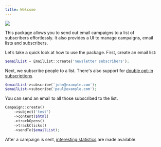 ```yaml
---
title: Welcome
---
```


![](https://mailcoach.app/images/docs/v2/package/welcome.png)

This package allows you to send out email campaigns to a list of subscribers effortlessly. It also provides a UI to manage campaigns, email lists and subscribers.

Let’s take a quick look at how to use the package. First, create an email list:

```php
$emailList = EmailList::create('newsletter subscribers');
```

Next, we subscribe people to a list. There's also support for [double opt-in subscriptions](/docs/v2/package/working-with-lists/using-double-opt-in).

```php
$emailList->subscribe('john@example.com');
$emailList->subscribe('paul@example.com');
```

You can send an email to all those subscribed to the list.

```php
Campaign::create()
    ->subject('test')
    ->content($html)
    ->trackOpens()
    ->trackClicks()
    ->sendTo($emailList);
```

After a campaign is sent, [interesting statistics](/docs/v2/package/working-with-campaigns/viewing-statistics-of-a-sent-campaign) are made available.

